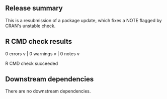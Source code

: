 ## Release summary

This is a resubmission of a package update, which fixes a NOTE flagged by CRAN's unstable check. 

## R CMD check results

0 errors v | 0 warnings v | 0 notes v

R CMD check succeeded

## Downstream dependencies

There are no downstream dependencies.
